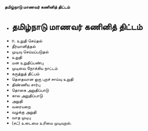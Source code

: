 **தமிழ்நாடு மாணவர் கணினித் திட்டம்**
- # தமிழ்நாடு மாணவர் கணினித் திட்டம்
- n. உறுதி செய்தல்
- தீர்மானித்தல்
- முடிவு செய்யப்படுதல்
- உறுதி
- மன உறுதிப்பண்பு
- முடிவை நோக்கிய நாட்டம்
- கருத்துத் திட்பம்
- தௌதவான ஒரு புறச் சாய்வு உறுதி
- திண்ணிய சார்பு
- தொகை அறுதிப்பாடு
- கால அறுதிப்பாடு
- அறுதி
- வரையறை
- வழக்கு அறுதி
- வாத முடிபு
- (சட்) உடைமை உரிமை முடிவுறல்.

